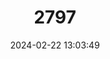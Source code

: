 ---
title: "2797"
category: "Bhutanitis mansfieldi"
draft: false
date: 2024-02-22 13:03:49
languages:
  English: ["Mansfield's Three-tailed Swallowtail"]
---